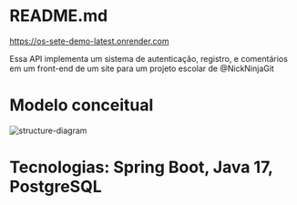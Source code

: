 # README.md

https://os-sete-demo-latest.onrender.com

Essa API implementa um sistema de autenticação, registro, e comentários em um front-end de um site para um projeto escolar de @NickNinjaGit

# **Modelo conceitual**

![structure-diagram](https://github.com/user-attachments/assets/2e91e259-606f-4765-95f3-05d822b8f649)


# **Tecnologias:** Spring Boot, Java 17, PostgreSQL
